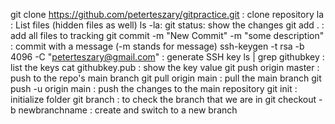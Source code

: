 git clone https://github.com/peterteszary/gitpractice.git   : clone repository
la : List files (hidden files as well)
ls -la: 
git status: show the changes
git add . : add all files to tracking
git commit -m "New Commit" -m "some description" : commit with a message (-m stands for message)
ssh-keygen -t rsa -b 4096 -C "peterteszary@gmail.com" : generate SSH key
ls | grep githubkey : list the keys
cat githubkey.pub : show the key value
git push origin master : push to the repo's main branch
git pull origin main : pull the main branch
git push -u origin main : push the changes to the main repository
git init : initialize folder
git branch : to check the branch that we are in
git checkout -b newbranchname : create and switch to a new branch